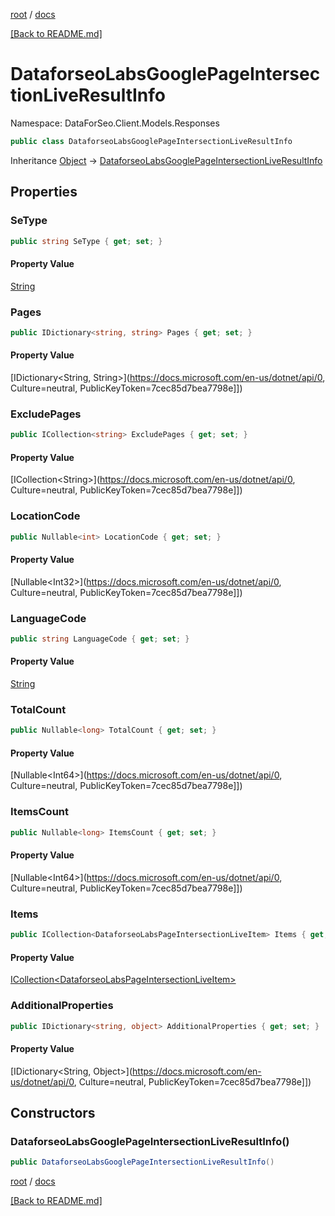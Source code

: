 [root](./../ "root") / [docs](./ "docs")

[[Back to README.md]](./../README.md "[Back to README.md]")

# DataforseoLabsGooglePageIntersectionLiveResultInfo

Namespace: DataForSeo.Client.Models.Responses

```csharp
public class DataforseoLabsGooglePageIntersectionLiveResultInfo
```

Inheritance [Object](https://docs.microsoft.com/en-us/dotnet/api/Object) → [DataforseoLabsGooglePageIntersectionLiveResultInfo](./DataforseoLabsGooglePageIntersectionLiveResultInfo.md)

## Properties

### **SeType**

```csharp
public string SeType { get; set; }
```

#### Property Value

[String](https://docs.microsoft.com/en-us/dotnet/api/String)<br>

### **Pages**

```csharp
public IDictionary<string, string> Pages { get; set; }
```

#### Property Value

[IDictionary&lt;String, String&gt;](https://docs.microsoft.com/en-us/dotnet/api/0, Culture=neutral, PublicKeyToken=7cec85d7bea7798e]])<br>

### **ExcludePages**

```csharp
public ICollection<string> ExcludePages { get; set; }
```

#### Property Value

[ICollection&lt;String&gt;](https://docs.microsoft.com/en-us/dotnet/api/0, Culture=neutral, PublicKeyToken=7cec85d7bea7798e]])<br>

### **LocationCode**

```csharp
public Nullable<int> LocationCode { get; set; }
```

#### Property Value

[Nullable&lt;Int32&gt;](https://docs.microsoft.com/en-us/dotnet/api/0, Culture=neutral, PublicKeyToken=7cec85d7bea7798e]])<br>

### **LanguageCode**

```csharp
public string LanguageCode { get; set; }
```

#### Property Value

[String](https://docs.microsoft.com/en-us/dotnet/api/String)<br>

### **TotalCount**

```csharp
public Nullable<long> TotalCount { get; set; }
```

#### Property Value

[Nullable&lt;Int64&gt;](https://docs.microsoft.com/en-us/dotnet/api/0, Culture=neutral, PublicKeyToken=7cec85d7bea7798e]])<br>

### **ItemsCount**

```csharp
public Nullable<long> ItemsCount { get; set; }
```

#### Property Value

[Nullable&lt;Int64&gt;](https://docs.microsoft.com/en-us/dotnet/api/0, Culture=neutral, PublicKeyToken=7cec85d7bea7798e]])<br>

### **Items**

```csharp
public ICollection<DataforseoLabsPageIntersectionLiveItem> Items { get; set; }
```

#### Property Value

[ICollection&lt;DataforseoLabsPageIntersectionLiveItem&gt;](./DataforseoLabsPageIntersectionLiveItem.md)<br>

### **AdditionalProperties**

```csharp
public IDictionary<string, object> AdditionalProperties { get; set; }
```

#### Property Value

[IDictionary&lt;String, Object&gt;](https://docs.microsoft.com/en-us/dotnet/api/0, Culture=neutral, PublicKeyToken=7cec85d7bea7798e]])<br>

## Constructors

### **DataforseoLabsGooglePageIntersectionLiveResultInfo()**

```csharp
public DataforseoLabsGooglePageIntersectionLiveResultInfo()
```

[root](./../ "root") / [docs](./ "docs")

[[Back to README.md]](./../README.md "[Back to README.md]")